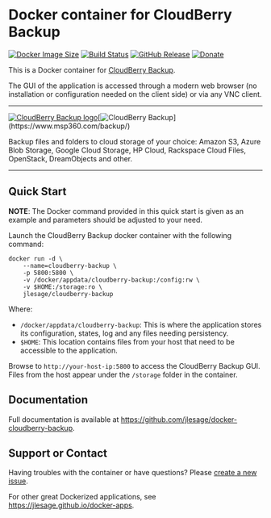 # Docker container for CloudBerry Backup
[![Docker Image Size](https://img.shields.io/docker/image-size/jlesage/cloudberry-backup/latest)](https://hub.docker.com/r/jlesage/cloudberry-backup/tags) [![Build Status](https://github.com/jlesage/docker-cloudberry-backup/actions/workflows/build-image.yml/badge.svg?branch=master)](https://github.com/jlesage/docker-cloudberry-backup/actions/workflows/build-image.yml) [![GitHub Release](https://img.shields.io/github/release/jlesage/docker-cloudberry-backup.svg)](https://github.com/jlesage/docker-cloudberry-backup/releases/latest) [![Donate](https://img.shields.io/badge/Donate-PayPal-green.svg)](https://paypal.me/JocelynLeSage)

This is a Docker container for [CloudBerry Backup](https://www.msp360.com/backup/).

The GUI of the application is accessed through a modern web browser (no
installation or configuration needed on the client side) or via any VNC client.

---

[![CloudBerry Backup logo](https://images.weserv.nl/?url=raw.githubusercontent.com/jlesage/docker-templates/master/jlesage/images/cloudberry-backup-icon.png&w=200)](https://www.msp360.com/backup/)[![CloudBerry Backup](https://images.placeholders.dev/?width=544&height=110&fontFamily=Georgia,sans-serif&fontWeight=400&fontSize=52&text=CloudBerry%20Backup&bgColor=rgba(0,0,0,0.0)&textColor=rgba(121,121,121,1))](https://www.msp360.com/backup/)

Backup files and folders to cloud storage of your choice: Amazon S3, Azure Blob
Storage, Google Cloud Storage, HP Cloud, Rackspace Cloud Files, OpenStack,
DreamObjects and other.

---

## Quick Start

**NOTE**: The Docker command provided in this quick start is given as an example
and parameters should be adjusted to your need.

Launch the CloudBerry Backup docker container with the following command:
```shell
docker run -d \
    --name=cloudberry-backup \
    -p 5800:5800 \
    -v /docker/appdata/cloudberry-backup:/config:rw \
    -v $HOME:/storage:ro \
    jlesage/cloudberry-backup
```

Where:
  - `/docker/appdata/cloudberry-backup`: This is where the application stores its configuration, states, log and any files needing persistency.
  - `$HOME`: This location contains files from your host that need to be accessible to the application.

Browse to `http://your-host-ip:5800` to access the CloudBerry Backup GUI.
Files from the host appear under the `/storage` folder in the container.

## Documentation

Full documentation is available at https://github.com/jlesage/docker-cloudberry-backup.

## Support or Contact

Having troubles with the container or have questions?  Please
[create a new issue].

For other great Dockerized applications, see https://jlesage.github.io/docker-apps.

[create a new issue]: https://github.com/jlesage/docker-cloudberry-backup/issues
